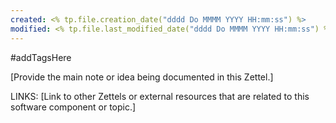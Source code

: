 ```yaml
---
created: <% tp.file.creation_date("dddd Do MMMM YYYY HH:mm:ss") %>
modified: <% tp.file.last_modified_date("dddd Do MMMM YYYY HH:mm:ss") %>
---
```

#addTagsHere

[Provide the main note or idea being documented in this Zettel.]

LINKS:
[Link to other Zettels or external resources that are related to this software component or topic.]







